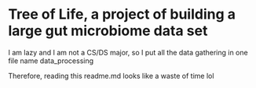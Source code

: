 # Tree of Life, a project of building a large gut microbiome data set

I am lazy and I am not a CS/DS major, so I put all the data gathering in one file name data_processing

Therefore, reading this readme.md looks like a waste of time lol
